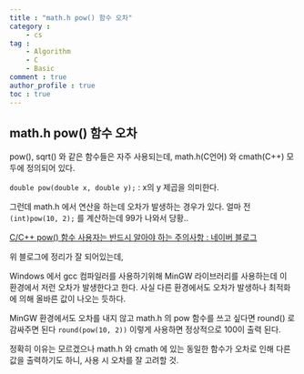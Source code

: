 ```yaml
---
title : "math.h pow() 함수 오차"
category :
    - cs
tag :
    - Algorithm
    - C
    - Basic
comment : true
author_profile : true
toc : true
---
```


## math.h pow() 함수 오차
pow(), sqrt() 와 같은 함수들은 자주 사용되는데,  math.h(C언어) 와 cmath(C++) 모두에 정의되어 있다.

`double pow(double x, double y);`
: x의 y 제곱을 의미한다.

그런데 math.h 에서 연산을 하는데 오차가 발생하는 경우가 있다.
얼마 전 `(int)pow(10, 2);`  를 계산하는데 99가 나와서 당황..

[C/C++ pow() 함수 사용자는 반드시 알아야 하는 주의사항 : 네이버 블로그](https://m.blog.naver.com/PostView.nhn?blogId=hirit808&logNo=221516374367&proxyReferer=https%3A%2F%2Fwww.google.com%2F)

위 블로그에 정리가 잘 되어있는데,

Windows 에서 gcc 컴파일러를 사용하기위해 MinGW 라이브러리를 사용하는데 이 환경에서 저런 오차가 발생한다고 한다.
사실 다른 환경에서도 오차가 발생하나 최적화에 의해 올바른 값이 나오는 듯하다.

MinGW 환경에서도 오차를 내지 않고 math.h 의 pow 함수를 쓰고 싶다면 round() 로 감싸주면 된다
`round(pow(10, 2))`  이렇게 사용하면 정상적으로 100이 출력 된다.

정확히 이유는 모르겠으나 math.h 와 cmath 에 있는 동일한 함수가 오차로 인해 다른 값을 출력하기도 하니, 사용 시 오차를 잘 고려할 것.
